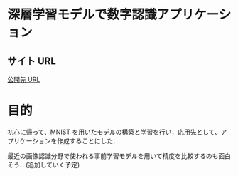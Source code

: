 # 深層学習モデルで数字認識アプリケーション

## サイト URL

[公開先 URL](https://)

# 目的

初心に帰って、MNIST を用いたモデルの構築と学習を行い．応用先として、アプリケーションを作成することにした．

最近の画像認識分野で使われる事前学習モデルを用いて精度を比較するのも面白そう．(追加していく予定)
